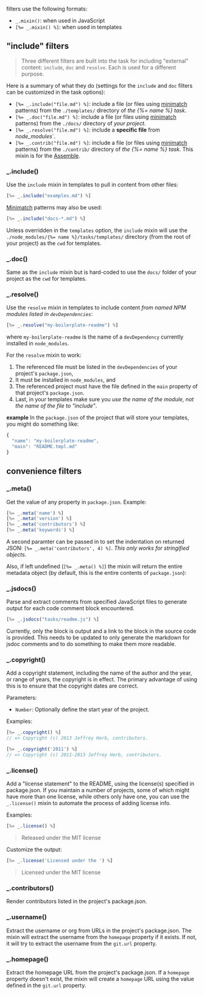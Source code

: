filters use the following formats:

* `_.mixin()`: when used in JavaScript
* `[%= _.mixin() %]`: when used in templates


## "include" filters

> Three different filters are built into the task for including "external" content: `include`, `doc` and `resolve`. Each is used for a different purpose.

Here is a summary of what they do (settings for the `include` and `doc` filters can be customized in the task options):

* `[%= _.include("file.md") %]`: include a file (or files using [minimatch][minimatch] patterns) from the `./templates/` directory of _the {%= name %} task_.
* `[%= _.doc("file.md") %]`:  include a file (or files using [minimatch][minimatch] patterns) from the `./docs/` directory of _your project_.
* `[%= _.resolve("file.md") %]`: include a **specific file** from *node_modules*`.
* `[%= _.contrib("file.md") %]`: include a file (or files using [minimatch][minimatch] patterns) from the `./contrib/` directory of _the {%= name %} task_. This mixin is for the [Assemble](http://assemble.io).


### _.include()
Use the `include` mixin in templates to pull in content from other files:

```js
[%= _.include("examples.md") %]
```

[Minimatch][minimatch] patterns may also be used:

```js
[%= _.include("docs-*.md") %]
```

Unless overridden in the `templates` option, the `include` mixin will use the `./node_modules/{%= name %}/tasks/templates/` directory (from the root of your project) as the `cwd` for templates.


### _.doc()
Same as the `include` mixin but is hard-coded to use the `docs/` folder of your project as the `cwd` for templates.


### _.resolve()
Use the `resolve` mixin in templates to include content _from named NPM modules listed in `devDependencies`_:

```js
[%= _.resolve("my-boilerplate-readme") %]
```

where `my-boilerplate-readme` is the name of a `devDependency` currently installed in `node_modules`.

For the `resolve` mixin to work:

1. The referenced file must be listed in the `devDependencies` of your project's `package.json`,
1. It must be installed in `node_modules`, and
1. The referenced project must have the file defined in the `main` property of that project's `package.json`.
1. Last, in your templates make sure you _use the name of the module, not the name of the file to "include"_.

**example**
In the `package.json` of the project that will store your templates, you might do something like:

```js
{
  "name": "my-boilerplate-readme",
  "main": "README.tmpl.md"
}
```

## convenience filters

### _.meta()

Get the value of any property in `package.json`. Example:

```js
[%= _.meta('name') %]
[%= _.meta('version') %]
[%= _.meta('contributors') %]
[%= _.meta('keywords') %]
```
A second paramter can be passed in to set the indentation on returned JSON: `[%= _.meta('contributors', 4) %]`. _This only works for stringified objects_.

Also, if left undefined (`[%= _.meta() %]`) the mixin will return the entire metadata object (by default, this is the entire contents of `package.json`):

### _.jsdocs()
Parse and extract comments from specified JavaScript files to generate output for each code comment block encountered.

```js
[%= _.jsdocs("tasks/readme.js") %]
```

Currently, only the block is output and a link to the block in the source code is provided. This needs to be updated to only generate the markdown for jsdoc comments and to do something to make them more readable.


### _.copyright()
Add a copyright statement, including the name of the author and the year, or range of years, the copyright is in effect. The primary advantage of using this is to ensure that the copyright dates are correct.

Parameters:

* `Number`: Optionally define the start year of the project.

Examples:

```js
[%= _.copyright() %]
// => Copyright (c) 2013 Jeffrey Herb, contributors.

[%= _.copyright('2011') %]
// => Copyright (c) 2011-2013 Jeffrey Herb, contributors.
```


### _.license()
Add a "license statement" to the README, using the license(s) specified in package.json. If you maintain a number of projects, some of which might have more than one license, while others only have one, you can use the `_.license()` mixin to automate the process of adding license info.

Examples:

```js
[%= _.license() %]
```
> Released under the MIT license

Customize the output:

```js
[%= _.license('Licensed under the ') %]
```
> Licensed under the MIT license


### _.contributors()
Render contributors listed in the project's package.json.


### _.username()
Extract the username or org from URLs in the project's package.json. The mixin will extract the username from the `homepage` property if it exists. If not, it will try to extract the username from the `git.url` property.


### _.homepage()
Extract the homepage URL from the project's package.json. If a `homepage` property doesn't exist, the mixin will create a `homepage` URL using the value defined in the `git.url` property.

[minimatch]: https://github.com/isaacs/minimatch
